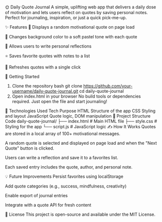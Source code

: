 🌞 Daily Quote Journal
A simple, uplifting web app that delivers a daily dose of motivation and lets users reflect on quotes by saving personal notes. Perfect for journaling, inspiration, or just a quick pick-me-up.

✨ Features
🎯 Displays a random motivational quote on page load

🎨 Changes background color to a soft pastel tone with each quote

📝 Allows users to write personal reflections

⭐ Saves favorite quotes with notes to a list

🔁 Refreshes quotes with a single click

🚀 Getting Started
1. Clone the repository
bash
git clone https://github.com/your-username/daily-quote-journal.git
cd daily-quote-journal
2. Open index.html in your browser
No build tools or dependencies required. Just open the file and start journaling!

🧠 Technologies Used
Tech	Purpose
HTML	Structure of the app
CSS	Styling and layout
JavaScript	Quote logic, DOM manipulation
📂 Project Structure
Code
daily-quote-journal/
├── index.html       # Main HTML file
├── style.css        # Styling for the app
└── script.js        # JavaScript logic
✍️ How It Works
Quotes are stored in a local array of 100+ motivational messages.

A random quote is selected and displayed on page load and when the "Next Quote" button is clicked.

Users can write a reflection and save it to a favorites list.

Each saved entry includes the quote, author, and personal note.

💡 Future Improvements
Persist favorites using localStorage

Add quote categories (e.g., success, mindfulness, creativity)

Enable export of journal entries

Integrate with a quote API for fresh content

📜 License
This project is open-source and available under the MIT License.
